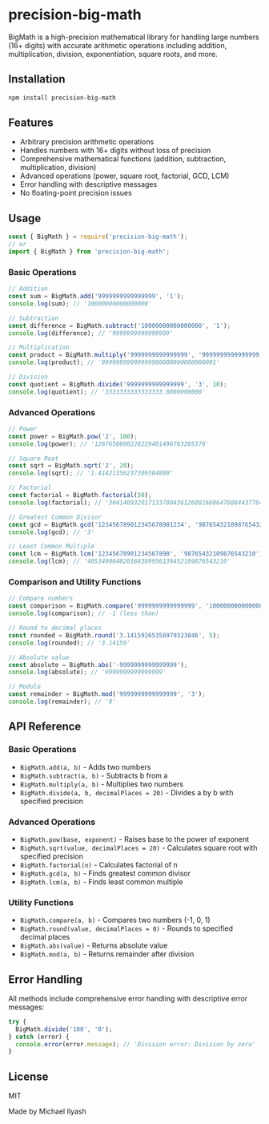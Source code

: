 # precision-big-math
BigMath is a high-precision mathematical library for handling large numbers (16+ digits) with accurate arithmetic operations including addition, multiplication, division, exponentiation, square roots, and more.

## Installation

```bash
npm install precision-big-math
```

## Features

- Arbitrary precision arithmetic operations
- Handles numbers with 16+ digits without loss of precision
- Comprehensive mathematical functions (addition, subtraction, multiplication, division)
- Advanced operations (power, square root, factorial, GCD, LCM)
- Error handling with descriptive messages
- No floating-point precision issues

## Usage

```javascript
const { BigMath } = require('precision-big-math');
// or
import { BigMath } from 'precision-big-math';
```

### Basic Operations

```javascript
// Addition
const sum = BigMath.add('9999999999999999', '1');
console.log(sum); // '10000000000000000'

// Subtraction
const difference = BigMath.subtract('10000000000000000', '1');
console.log(difference); // '9999999999999999'

// Multiplication
const product = BigMath.multiply('9999999999999999', '9999999999999999');
console.log(product); // '99999999999999980000000000000001'

// Division
const quotient = BigMath.divide('9999999999999999', '3', 10);
console.log(quotient); // '3333333333333333.0000000000'
```

### Advanced Operations

```javascript
// Power
const power = BigMath.pow('2', 100);
console.log(power); // '1267650600228229401496703205376'

// Square Root
const sqrt = BigMath.sqrt('2', 20);
console.log(sqrt); // '1.41421356237309504880'

// Factorial
const factorial = BigMath.factorial(50);
console.log(factorial); // '30414093201713378043612608166064768844377641568960512000000000000'

// Greatest Common Divisor
const gcd = BigMath.gcd('123456789012345678901234', '987654321098765432109');
console.log(gcd); // '3'

// Least Common Multiple
const lcm = BigMath.lcm('12345678901234567890', '98765432109876543210');
console.log(lcm); // '405349064020168389956139452109876543210'
```

### Comparison and Utility Functions

```javascript
// Compare numbers
const comparison = BigMath.compare('9999999999999999', '10000000000000000');
console.log(comparison); // -1 (less than)

// Round to decimal places
const rounded = BigMath.round('3.14159265358979323846', 5);
console.log(rounded); // '3.14159'

// Absolute value
const absolute = BigMath.abs('-9999999999999999');
console.log(absolute); // '9999999999999999'

// Modulo
const remainder = BigMath.mod('9999999999999999', '3');
console.log(remainder); // '0'
```

## API Reference

### Basic Operations

- `BigMath.add(a, b)` - Adds two numbers
- `BigMath.subtract(a, b)` - Subtracts b from a
- `BigMath.multiply(a, b)` - Multiplies two numbers
- `BigMath.divide(a, b, decimalPlaces = 20)` - Divides a by b with specified precision

### Advanced Operations

- `BigMath.pow(base, exponent)` - Raises base to the power of exponent
- `BigMath.sqrt(value, decimalPlaces = 20)` - Calculates square root with specified precision
- `BigMath.factorial(n)` - Calculates factorial of n
- `BigMath.gcd(a, b)` - Finds greatest common divisor
- `BigMath.lcm(a, b)` - Finds least common multiple

### Utility Functions

- `BigMath.compare(a, b)` - Compares two numbers (-1, 0, 1)
- `BigMath.round(value, decimalPlaces = 0)` - Rounds to specified decimal places
- `BigMath.abs(value)` - Returns absolute value
- `BigMath.mod(a, b)` - Returns remainder after division

## Error Handling

All methods include comprehensive error handling with descriptive error messages:

```javascript
try {
  BigMath.divide('100', '0');
} catch (error) {
  console.error(error.message); // 'Division error: Division by zero'
}
```

## License

MIT

Made by Michael Ilyash
